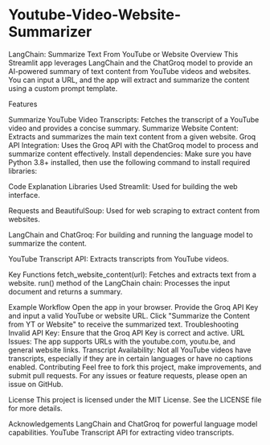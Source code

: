 ﻿# Youtube-Video-Website-Summarizer
LangChain: Summarize Text From YouTube or Website
Overview
This Streamlit app leverages LangChain and the ChatGroq model to provide an AI-powered summary of text content from YouTube videos and websites. You can input a URL, and the app will extract and summarize the content using a custom prompt template.

Features

Summarize YouTube Video Transcripts: Fetches the transcript of a YouTube video and provides a concise summary.
Summarize Website Content: Extracts and summarizes the main text content from a given website.
Groq API Integration: Uses the Groq API with the ChatGroq model to process and summarize content effectively.
Install dependencies: Make sure you have Python 3.8+ installed, then use the following command to install required libraries:




Code Explanation
Libraries Used
Streamlit: Used for building the web interface.

Requests and BeautifulSoup: Used for web scraping to extract content from websites.

LangChain and ChatGroq: For building and running the language model to summarize the content.

YouTube Transcript API: Extracts transcripts from YouTube videos.

Key Functions
fetch_website_content(url): Fetches and extracts text from a website.
run() method of the LangChain chain: Processes the input document and returns a summary.

Example Workflow
Open the app in your browser.
Provide the Groq API Key and input a valid YouTube or website URL.
Click "Summarize the Content from YT or Website" to receive the summarized text.
Troubleshooting
Invalid API Key: Ensure that the Groq API Key is correct and active.
URL Issues: The app supports URLs with the youtube.com, youtu.be, and general website links.
Transcript Availability: Not all YouTube videos have transcripts, especially if they are in certain languages or have no captions enabled.
Contributing
Feel free to fork this project, make improvements, and submit pull requests. For any issues or feature requests, please open an issue on GitHub.

License
This project is licensed under the MIT License. See the LICENSE file for more details.

Acknowledgements
LangChain and ChatGroq for powerful language model capabilities.
YouTube Transcript API for extracting video transcripts.
